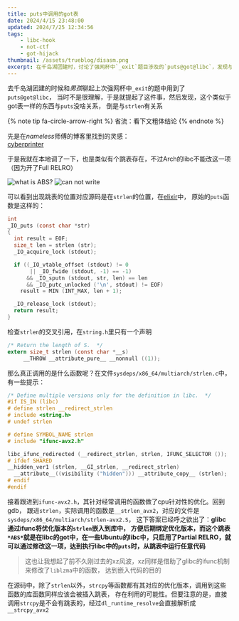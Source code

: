 ```yaml
---
title: puts中调用的got表
date: 2024/4/15 23:48:00
updated: 2024/7/25 12:34:56
tags:
    - libc-hook
    - not-ctf
    - got-hijack
thumbnail: /assets/trueblog/disasm.png
excerpt: 在千岛湖团建时，讨论了强网杯中`_exit`题目涉及的`puts@got@libc`，发现与`strlen`相关。通过分析`glibc`的`ifunc`机制，得知`strlen`的优化版本`__strlen_avx2`嵌入库中，利用Partial RELRO可修改跳表`*ABS*`，从而在执行`puts`时运行任意代码。这与近期的xz风波类似，表明多个库函数存在利用可能性。
---
```


去千岛湖团建的时候和*男孩*聊起上次强网杯中`_exit`的题中用到了`puts@got@libc`，
当时不是很理解，于是就提起了这件事，然后发现，这个类似于got表一样的东西与`puts`没啥关系，
倒是与`strlen`有关系

{% note tip fa-circle-arrow-right %}
省流：看下文粗体结论
{% endnote %}

先是在*nameless*师傅的博客里找到的灵感：  
[cyberprinter](https://nameless.top/index.php/2022/09/20/das9%e6%9c%88%e6%9c%88%e8%b5%9bpwn%e9%a2%98%e5%87%ba%e9%a2%98%e5%bf%83%e8%b7%af/)

于是我就在本地调了一下，也是类似有个跳表存在，不过Arch的libc不能改这一项（因为开了Full RELRO）

![what is ABS?](/assets/trueblog/disasm.png)
![can not write](/assets/trueblog/vmmap.png)

可以看到出现跳表的位置对应源码是在`strlen`的位置，在[elixir](https://elixir.bootlin.com/glibc/glibc-2.38/source/libio/ioputs.c#L48)中，
原始的`puts`函数是这样的：

```c
int
_IO_puts (const char *str)
{
  int result = EOF;
  size_t len = strlen (str);
  _IO_acquire_lock (stdout);

  if ((_IO_vtable_offset (stdout) != 0
       || _IO_fwide (stdout, -1) == -1)
      && _IO_sputn (stdout, str, len) == len
      && _IO_putc_unlocked ('\n', stdout) != EOF)
    result = MIN (INT_MAX, len + 1);

  _IO_release_lock (stdout);
  return result;
}
```
检查`strlen`的交叉引用，在`string.h`里只有一个声明

```c
/* Return the length of S.  */
extern size_t strlen (const char *__s)
     __THROW __attribute_pure__ __nonnull ((1));
```

那么真正调用的是什么函数呢？在文件`sysdeps/x86_64/multiarch/strlen.c`中，有一些提示：

```c
/* Define multiple versions only for the definition in libc.  */
#if IS_IN (libc)
# define strlen __redirect_strlen
# include <string.h>
# undef strlen

# define SYMBOL_NAME strlen
# include "ifunc-avx2.h"

libc_ifunc_redirected (__redirect_strlen, strlen, IFUNC_SELECTOR ());
# ifdef SHARED
__hidden_ver1 (strlen, __GI_strlen, __redirect_strlen)
  __attribute__((visibility ("hidden"))) __attribute_copy__ (strlen);
# endif
#endif
```

接着跟进到`ifunc-avx2.h`，其针对经常调用的函数做了cpu针对性的优化。回到gdb，
跟进`strlen`，实际调用的函数是`__strlen_avx2`，对应的文件是`sysdeps/x86_64/multiarch/strlen-avx2.S`，
这下答案已经呼之欲出了：**glibc通过ifunc将优化版本的`strlen`嵌入到库中，
方便后期绑定优化版本，而这个跳表`*ABS*`就是在libc的got中，在一些Ubuntu的libc中，只启用了Partial
RELRO，就可以通过修改这一项，达到执行libc中的`puts`时，从跳表中运行任意代码**

> 这也让我想起了前不久刚过去的xz风波，xz同样是借助了glibc的ifunc机制来修改了`liblzma`中的函数，
> 达到嵌入代码的目的

在源码中，除了`strlen`以外，`strcpy`等函数都有其对应的优化版本，调用到这些函数的库函数同样应该会被插入跳表，
存在利用的可能性。但要注意的是，直接调用`strcpy`是不会有跳表的，经过`dl_runtime_resolve`会直接解析成
`__strcpy_avx2`
